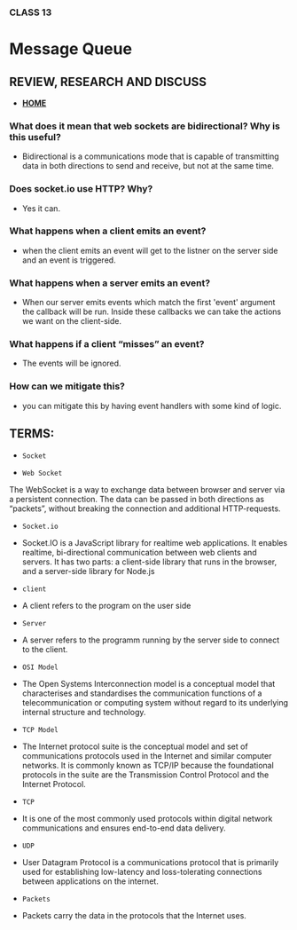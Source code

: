 ### CLASS 13


# Message Queue



## REVIEW, RESEARCH AND DISCUSS


- [**HOME**](https://seidomo.github.io/reading_notes/home)



### What does it mean that web sockets are bidirectional? Why is this useful?

- Bidirectional is a communications mode that is capable of transmitting data in both directions to send and receive, but not at the same time.


### Does socket.io use HTTP? Why?

- Yes it can.


### What happens when a client emits an event?

- when the client emits an event will get to the listner on the server side and an event is triggered.


### What happens when a server emits an event?

- When our server emits events which match the first 'event' argument the callback will be run. Inside these callbacks we can take the actions we want on the client-side.


### What happens if a client “misses” an event?

- The events will be ignored.

### How can we mitigate this?

- you can mitigate this by having event handlers with some kind of logic.




## TERMS:



* ``` Socket ```


* ``` Web Socket ```

The WebSocket is a way to exchange data between browser and server via a persistent connection. The data can be passed in both directions as “packets”, without breaking the connection and additional HTTP-requests.

* ``` Socket.io ```


- Socket.IO is a JavaScript library for realtime web applications. It enables realtime, bi-directional communication between web clients and servers. It has two parts: a client-side library that runs in the browser, and a server-side library for Node.js


* ``` client ```

- A client refers to the program on the user side

* ``` Server ```

-  A server refers to the programm running by the server side to connect to the client.

* ``` OSI Model ```

- The Open Systems Interconnection model is a conceptual model that characterises and standardises the communication functions of a telecommunication or computing system without regard to its underlying internal structure and technology.

* ``` TCP Model ```

- The Internet protocol suite is the conceptual model and set of communications protocols used in the Internet and similar computer networks. It is commonly known as TCP/IP because the foundational protocols in the suite are the Transmission Control Protocol and the Internet Protocol.

* ``` TCP ```

- It is one of the most commonly used protocols within digital network communications and ensures end-to-end data delivery.

* ``` UDP ```

- User Datagram Protocol is a communications protocol that is primarily used for establishing low-latency and loss-tolerating connections between applications on the internet.

* ``` Packets ```

-  Packets carry the data in the protocols that the Internet uses.